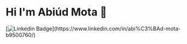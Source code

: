 # Hi I'm Abiúd Mota 👋
[![Linkedin Badge](https://img.shields.io/badge/-Abd-blue?style=flat&logo=Linkedin&logoColor=white&link=(https://www.linkedin.com/in/abi%C3%BAd-mota-b9500760/)](https://www.linkedin.com/in/abi%C3%BAd-mota-b9500760/))](https://www.linkedin.com/in/abi%C3%BAd-mota-b9500760/)

